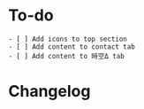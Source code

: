 # To-do
    - [ ] Add icons to top section
    - [ ] Add content to contact tab
    - [ ] Add content to 時空Δ tab

# Changelog
